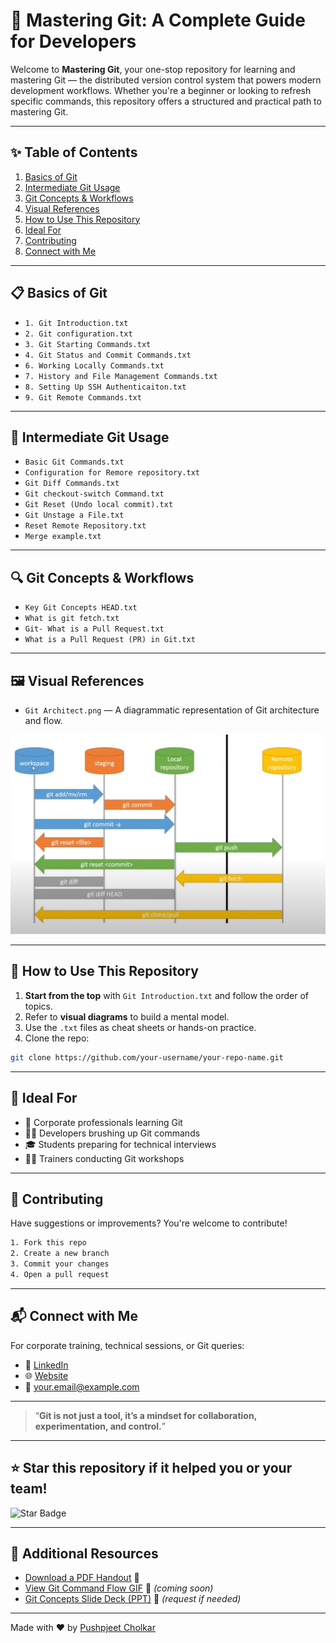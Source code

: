 
# 🧠 Mastering Git: A Complete Guide for Developers

Welcome to **Mastering Git**, your one-stop repository for learning and mastering Git — the distributed version control system that powers modern development workflows. Whether you're a beginner or looking to refresh specific commands, this repository offers a structured and practical path to mastering Git.

---

## ✨ Table of Contents

1. [Basics of Git](#basics-of-git)
2. [Intermediate Git Usage](#intermediate-git-usage)
3. [Git Concepts & Workflows](#git-concepts--workflows)
4. [Visual References](#visual-references)
5. [How to Use This Repository](#how-to-use-this-repository)
6. [Ideal For](#ideal-for)
7. [Contributing](#contributing)
8. [Connect with Me](#connect-with-me)

---

## 📋 Basics of Git

- `1. Git Introduction.txt`  
- `2. Git configuration.txt`  
- `3. Git Starting Commands.txt`  
- `4. Git Status and Commit Commands.txt`  
- `6. Working Locally Commands.txt`  
- `7. History and File Management Commands.txt`  
- `8. Setting Up SSH Authenticaiton.txt`  
- `9. Git Remote Commands.txt`  

---

## 🔧 Intermediate Git Usage

- `Basic Git Commands.txt`  
- `Configuration for Remore repository.txt`  
- `Git Diff Commands.txt`  
- `Git checkout-switch Command.txt`  
- `Git Reset (Undo local commit).txt`  
- `Git Unstage a File.txt`  
- `Reset Remote Repository.txt`  
- `Merge example.txt`  

---

## 🔍 Git Concepts & Workflows

- `Key Git Concepts HEAD.txt`  
- `What is git fetch.txt`  
- `Git- What is a Pull Request.txt`  
- `What is a Pull Request (PR) in Git.txt`  

---

## 🖼️ Visual References

- `Git Architect.png`  — A diagrammatic representation of Git architecture and flow.

![Git Architecture](Git%20Architect.png)

---

## 🚀 How to Use This Repository

1. **Start from the top** with `Git Introduction.txt` and follow the order of topics.
2. Refer to **visual diagrams** to build a mental model.
3. Use the `.txt` files as cheat sheets or hands-on practice.
4. Clone the repo:

```bash
git clone https://github.com/your-username/your-repo-name.git
```

---

## 🏁 Ideal For

- 💼 Corporate professionals learning Git  
- 👩‍💻 Developers brushing up Git commands  
- 🎓 Students preparing for technical interviews  
- 🧑‍🏫 Trainers conducting Git workshops  

---

## 🤝 Contributing

Have suggestions or improvements? You're welcome to contribute!

```bash
1. Fork this repo
2. Create a new branch
3. Commit your changes
4. Open a pull request
```

---

## 📬 Connect with Me

For corporate training, technical sessions, or Git queries:

- 🔗 [LinkedIn](https://www.linkedin.com/in/your-profile)
- 🌐 [Website](https://yourwebsite.com)
- 📧 your.email@example.com

---

> “**Git is not just a tool, it’s a mindset for collaboration, experimentation, and control.**”

---

## ⭐ Star this repository if it helped you or your team!

![Star Badge](https://img.shields.io/github/stars/your-username/your-repo-name?style=social)

---

## 📖 Additional Resources

- [Download a PDF Handout](#) 📄
- [View Git Command Flow GIF](#) 🚀 *(coming soon)*
- [Git Concepts Slide Deck (PPT)](#) 📝 *(request if needed)*

---

Made with ❤️ by [Pushpjeet Cholkar](https://www.linkedin.com/in/your-profile)
